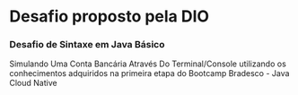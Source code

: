 # Desafio proposto pela DIO

### Desafio de Sintaxe em Java Básico

Simulando Uma Conta Bancária Através Do Terminal/Console utilizando os conhecimentos adquiridos na primeira etapa do Bootcamp Bradesco - Java Cloud Native 
